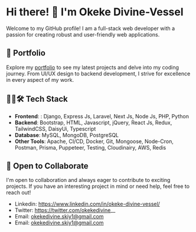 # Hi there! 👋 I'm Okeke Divine-Vessel

Welcome to my GitHub profile! I am a full-stack web developer with a passion for creating robust and user-friendly web applications.

## 🚀 Portfolio
Explore my [portfolio](https://okekedivine.vercel.app/) to see my latest projects and delve into my coding journey. From UI/UX design to backend development, I strive for excellence in every aspect of my work.

## 👨‍💻🛠️ Tech Stack
- **Frontend**: : Django, Express Js, Laravel, Next Js, Node Js, PHP, Python
- **Backend**: Bootstrap, HTML, Javascript, jQuery, React Js, Redux, TailwindCSS, DaisyUi, Typescript
- **Database**: MySQL, MongoDB, PostgreSQL
- **Other Tools**: Apache, CI/CD, Docker, Git, Mongoose, Node-Cron, Postman, Prisma, Puppeteer, Testing, Cloudinairy, AWS, Redis

## 🌱 Open to Collaborate
I'm open to collaboration and always eager to contribute to exciting projects. If you have an interesting project in mind or need help, feel free to reach out!

<!-- 
## 📫 Let's Connect
- Explore more about me on [LinkedIn](https://www.linkedin.com/in/okeke-divine-vessel/)
- Check out my [Twitter](https://twitter.com/okekedivine__) for updates on my startup and more 
-->

- Linkedin: https://www.linkedin.com/in/okeke-divine-vessel/
- Twitter: https://twitter.com/okekedivine__
- Email: okekedivine.skiy1@gmail.com
- Email: okekedivine.skiy1@gmail.com
